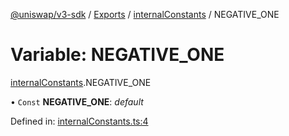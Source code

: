 [@uniswap/v3-sdk](../README.md) / [Exports](../modules.md) / [internalConstants](../modules/internalconstants.md) / NEGATIVE_ONE

# Variable: NEGATIVE\_ONE

[internalConstants](../modules/internalconstants.md).NEGATIVE_ONE

• `Const` **NEGATIVE\_ONE**: *default*

Defined in: [internalConstants.ts:4](https://github.com/Uniswap/uniswap-v3-sdk/blob/c42b4d4/src/internalConstants.ts#L4)
